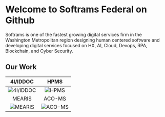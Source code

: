 # Welcome to Softrams Federal on Github

Softrams is one of the fastest growing digital services firm in the Washington Metropolitan region
designing human centered software and developing digital services focused on HX, AI, Cloud, Devops,
RPA, Blockchain, and Cyber Security.

## Our Work
| 4I/IDDOC | HPMS |
|:-:|:-:|
| ![4I/IDDOC](https://softrams.com/wp-content/uploads/2021/02/4Inn_tile-3.png) | ![HPMS](https://softrams.com/wp-content/uploads/2020/11/HPMS_tile-2.png)|
| MEARIS | ACO-MS |
| ![MEARIS](https://softrams.com/wp-content/uploads/2021/03/image-43.png) | ![ACO-MS](https://softrams.com/wp-content/uploads/2020/11/acoms_tile.png)|

